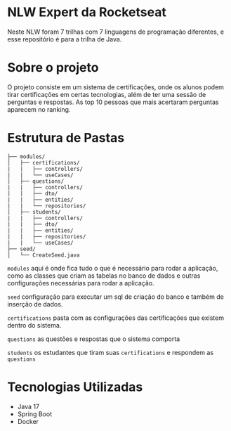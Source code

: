 # NLW Expert da Rocketseat

<p>Neste NLW foram 7 trilhas com 7 linguagens de programação diferentes, e esse repositório é para a trilha de Java.</p>

# Sobre o projeto

<p>O projeto consiste em um sistema de certificações, onde os alunos podem tirar certificações em certas tecnologias, além de ter uma sessão de perguntas e respostas. As top 10 pessoas que mais acertaram perguntas aparecem no ranking.</p>

# Estrutura de Pastas

```
├── modules/ 
│   ├── certifications/
|   |   ├── controllers/
|   |   └── useCases/
│   ├── questions/
|   |   ├── controllers/
|   |   ├── dto/
|   |   ├── entities/
|   |   └── repositories/
│   ├── students/
|   |   ├── controllers/
|   |   ├── dto/
|   |   ├── entities/
|   |   ├── repositories/
|   |   └── useCases/
├── seed/
│   └── CreateSeed.java
```

```modules``` aqui é onde fica tudo o que é necessário para rodar a aplicação, como as classes que criam as tabelas no banco de dados e outras configurações necessárias para rodar a aplicação.

```seed``` configuração para executar um sql de criação do banco e também de inserção de dados.

```certifications``` pasta com as configurações das certificações que existem dentro do sistema.

```questions``` as questões e respostas que o sistema comporta

```students``` os estudantes que tiram suas ```certifications``` e respondem as ```questions```

# Tecnologias Utilizadas

<ul>
  <li>Java 17</li>
  <li>Spring Boot</li>
  <li>Docker</li>
</ul>
